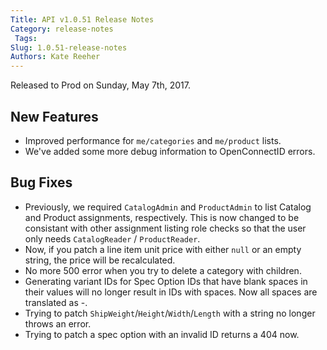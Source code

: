 ```yaml
---
Title: API v1.0.51 Release Notes
Category: release-notes
 Tags: 
Slug: 1.0.51-release-notes
Authors: Kate Reeher
---
```


Released to Prod on Sunday, May 7th, 2017.

## New Features
- Improved performance for `me/categories` and `me/product` lists.
- We've added some more debug information to OpenConnectID errors.

## Bug Fixes

- Previously, we required `CatalogAdmin` and `ProductAdmin` to list Catalog and Product assignments, respectively. This is now changed to be consistant with other assignment listing role checks so that the user only needs `CatalogReader` / `ProductReader`.
- Now, if you patch a line item unit price with either `null` or an empty string, the price will be recalculated.
- No more 500 error when you try to delete a category with children.
- Generating variant IDs for Spec Option IDs that have blank spaces in their values will no longer result in IDs with spaces. Now all spaces are translated as -.
- Trying to patch `ShipWeight`/`Height`/`Width`/`Length` with a string no longer throws an error.
- Trying to patch a spec option with an invalid ID returns a 404 now.


